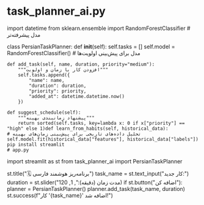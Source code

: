 # task_planner_ai.py
import datetime
from sklearn.ensemble import RandomForestClassifier  # مدل پیشرفته‌تر

class PersianTaskPlanner:
    def __init__(self):
        self.tasks = []
        self.model = RandomForestClassifier()  # مدل برای پیش‌بینی اولویت‌ها
    
    def add_task(self, name, duration, priority="medium"):
        """افزودن کار با زمان و اولویت"""
        self.tasks.append({
            "name": name,
            "duration": duration,
            "priority": priority,
            "added_at": datetime.datetime.now()
        })
    
    def suggest_schedule(self):
        """پیشنهاد زمانبندی بهینه"""
        return sorted(self.tasks, key=lambda x: 0 if x["priority"] == "high" else 1)def learn_from_habits(self, historical_data):
    # تحلیل داده‌های تاریخی برای پیش‌بینی زمان‌های بهینه
    self.model.fit(historical_data["features"], historical_data["labels"])
    pip install streamlit
    # app.py
import streamlit as st
from task_planner_ai import PersianTaskPlanner

st.title("🗓 برنامه‌ریز هوشمند فارسی")
task_name = st.text_input("کار جدید:")
duration = st.slider("مدت زمان (دقیقه):", 1, 120)
if st.button("اضافه کن"):
    planner = PersianTaskPlanner()
    planner.add_task(task_name, duration)
    st.success(f"کار '{task_name}' اضافه شد!")
